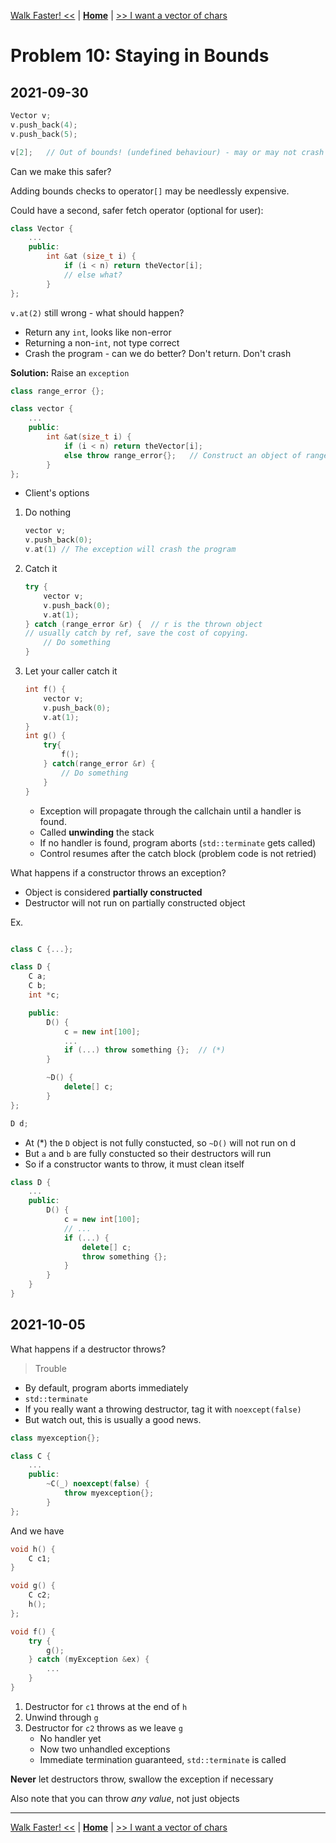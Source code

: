 [Walk Faster! <<](./problem_9.md) | [**Home**](../README.md) | [>> I want a vector of chars](./problem_11.md)

# Problem 10: Staying in Bounds
## **2021-09-30**

```C++
Vector v;
v.push_back(4);
v.push_back(5);

v[2];   // Out of bounds! (undefined behaviour) - may or may not crash
```

Can we make this safer?

Adding bounds checks to operator`[]` may be needlessly expensive.

Could have a second, safer fetch operator (optional for user):

```C++
class Vector {
    ...
    public:
        int &at (size_t i) {
            if (i < n) return theVector[i];
            // else what?
        }
};
```

`v.at(2)` still wrong - what should happen?
- Return any `int`, looks like non-error
- Returning a non-`int`, not type correct
- Crash the program - can we do better? Don't return. Don't crash

**Solution:** Raise an `exception`

```C++
class range_error {};

class vector {
    ...
    public:
        int &at(size_t i) {
            if (i < n) return theVector[i];
            else throw range_error{};   // Construct an object of range_error & "throw" it
        } 
};
```

- Client's options
1. Do nothing
    ```C++
    vector v;
    v.push_back(0);
    v.at(1) // The exception will crash the program
    ```
1. Catch it
    ```C++
    try {
        vector v;
        v.push_back(0);
        v.at(1);
    } catch (range_error &r) {  // r is the thrown object
    // usually catch by ref, save the cost of copying.
        // Do something
    }
    ```
1. Let your caller catch it
    ```C++
    int f() {
        vector v;
        v.push_back(0);
        v.at(1);
    }
    int g() {
        try{
            f();
        } catch(range_error &r) {
            // Do something
        }
    }
    ```
    - Exception will propagate through the callchain until a handler is found.
    - Called **unwinding** the stack
    - If no handler is found, program aborts (`std::terminate` gets called)
    - Control resumes after the catch block (problem code is not retried)

What happens if a constructor throws an exception?
- Object is considered **partially constructed**
- Destructor will not run on partially constructed object

Ex.

```C++ 

class C {...};

class D {
    C a;
    C b;
    int *c;

    public:
        D() {
            c = new int[100];
            ...
            if (...) throw something {};  // (*)
        }

        ~D() {
            delete[] c;
        }
};

D d;
```

- At (\*) the `D` object is not fully constucted, so `~D()` will not run on d
- But `a` and `b` are fully constucted so their destructors will run
- So if a constructor wants to throw, it must clean itself

```C++
class D {
    ...
    public:
        D() {
            c = new int[100];
            // ...
            if (...) {
                delete[] c;
                throw something {};
            }
        }
    }
} 
```

## **2021-10-05**
What happens if a destructor throws? 
> Trouble
- By default, program aborts immediately
- `std::terminate`
- If you really want a throwing destructor, tag it with `noexcept(false)` 
- But watch out, this is usually a good news.

```C++
class myexception{};

class C {
    ...
    public:
        ~C(_) noexcept(false) {
            throw myexception{};
        }
};
```
And we have
```C++
void h() {
    C c1;
}

void g() {
    C c2;
    h();
};

void f() {
    try {
        g();
    } catch (myException &ex) {
        ...
    }
}
```

1. Destructor for `c1` throws at the end of `h`
1. Unwind through `g`
1. Destructor for `c2` throws as we leave `g`
    - No handler yet
    - Now two unhandled exceptions
    - Immediate termination guaranteed, `std::terminate` is called

**Never** let destructors throw, swallow the exception if necessary

Also note that you can throw _any value_, not just objects

---
[Walk Faster! <<](./problem_9.md) | [**Home**](../README.md) | [>> I want a vector of chars](./problem_11.md)
